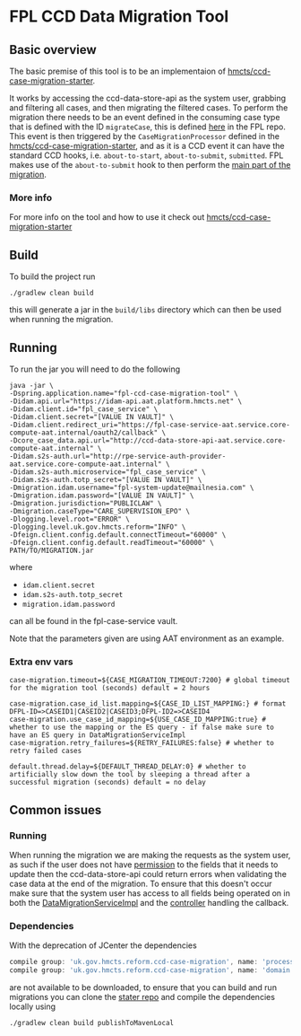 # FPL CCD Data Migration Tool

## Basic overview

The basic premise of this tool is to be an implementaion of [hmcts/ccd-case-migration-starter](https://github.com/hmcts/ccd-case-migration-starter).

It works by accessing the ccd-data-store-api as the system user, grabbing and filtering all cases, and then migrating the filtered cases.
To perform the migration there needs to be an event defined in the consuming case type that is defined with the ID `migrateCase`, this is defined
[here](https://github.com/hmcts/fpl-ccd-configuration/blob/bc67b4f1590e0d5999abad30819c8f5a7fc0e391/ccd-definition/CaseEvent/CareSupervision/MultiState.json#L5)
in the FPL repo.
This event is then triggered by the `CaseMigrationProcessor` defined in the [hmcts/ccd-case-migration-starter](https://github.com/hmcts/ccd-case-migration-starter),
and as it is a CCD event it can have the standard CCD hooks, i.e. `about-to-start`, `about-to-submit`, `submitted`. FPL makes use of the `about-to-submit` hook to then perform the [main part of the migration](https://github.com/hmcts/fpl-ccd-configuration/blob/master/service/src/main/java/uk/gov/hmcts/reform/fpl/controllers/support/MigrateCaseController.java).

### More info

For more info on the tool and how to use it check out [hmcts/ccd-case-migration-starter](https://github.com/hmcts/ccd-case-migration-starter)

## Build

To build the project run

```shell
./gradlew clean build
```

this will generate a jar in the `build/libs` directory which can then be used when running the migration.

## Running

To run the jar you will need to do the following

```shell
java -jar \
-Dspring.application.name="fpl-ccd-case-migration-tool" \
-Didam.api.url="https://idam-api.aat.platform.hmcts.net" \
-Didam.client.id="fpl_case_service" \
-Didam.client.secret="[VALUE IN VAULT]" \
-Didam.client.redirect_uri="https://fpl-case-service-aat.service.core-compute-aat.internal/oauth2/callback" \
-Dcore_case_data.api.url="http://ccd-data-store-api-aat.service.core-compute-aat.internal" \
-Didam.s2s-auth.url="http://rpe-service-auth-provider-aat.service.core-compute-aat.internal" \
-Didam.s2s-auth.microservice="fpl_case_service" \
-Didam.s2s-auth.totp_secret="[VALUE IN VAULT]" \
-Dmigration.idam.username="fpl-system-update@mailnesia.com" \
-Dmigration.idam.password="[VALUE IN VAULT]" \
-Dmigration.jurisdiction="PUBLICLAW" \
-Dmigration.caseType="CARE_SUPERVISION_EPO" \
-Dlogging.level.root="ERROR" \
-Dlogging.level.uk.gov.hmcts.reform="INFO" \
-Dfeign.client.config.default.connectTimeout="60000" \
-Dfeign.client.config.default.readTimeout="60000" \
PATH/TO/MIGRATION.jar
```

where

- `idam.client.secret`
- `idam.s2s-auth.totp_secret`
- `migration.idam.password`

can all be found in the fpl-case-service vault.

Note that the parameters given are using AAT environment as an example.

### Extra env vars
```shell
case-migration.timeout=${CASE_MIGRATION_TIMEOUT:7200} # global timeout for the migration tool (seconds) default = 2 hours

case-migration.case_id_list.mapping=${CASE_ID_LIST_MAPPING:} # format DFPL-ID=>CASEID1|CASEID2|CASEID3;DFPL-ID2=>CASEID4
case-migration.use_case_id_mapping=${USE_CASE_ID_MAPPING:true} # whether to use the mapping or the ES query - if false make sure to have an ES query in DataMigrationServiceImpl
case-migration.retry_failures=${RETRY_FAILURES:false} # whether to retry failed cases

default.thread.delay=${DEFAULT_THREAD_DELAY:0} # whether to artificially slow down the tool by sleeping a thread after a successful migration (seconds) default = no delay
```

## Common issues

### Running

When running the migration we are making the requests as the system user, as such if the user does not have
[permission](https://github.com/hmcts/fpl-ccd-configuration/blob/master/ccd-definition/AuthorisationCaseField/CareSupervision/system-update.json)
to the fields that it needs to update then the ccd-data-store-api could return errors when validating the case data at
the end of the migration. To ensure that this doesn't occur make sure that the system user has access to all fields
being operated on in both the
[DataMigrationServiceImpl](src/main/java/uk/gov/hmcts/reform/migration/service/DataMigrationServiceImpl.java)
and the
[controller](https://github.com/hmcts/fpl-ccd-configuration/blob/master/service/src/main/java/uk/gov/hmcts/reform/fpl/controllers/support/MigrateCaseController.java)
handling the callback.

### Dependencies

With the deprecation of JCenter the dependencies

```groovy
compile group: 'uk.gov.hmcts.reform.ccd-case-migration', name: 'processor', version: '3.0.0'
compile group: 'uk.gov.hmcts.reform.ccd-case-migration', name: 'domain', version: '3.0.0'
```

are not available to be downloaded, to ensure that you can build and run migrations you can clone
the [stater repo](https://github.com/hmcts/ccd-case-migration-starter) and compile the dependencies locally using

```shell
./gradlew clean build publishToMavenLocal
```
